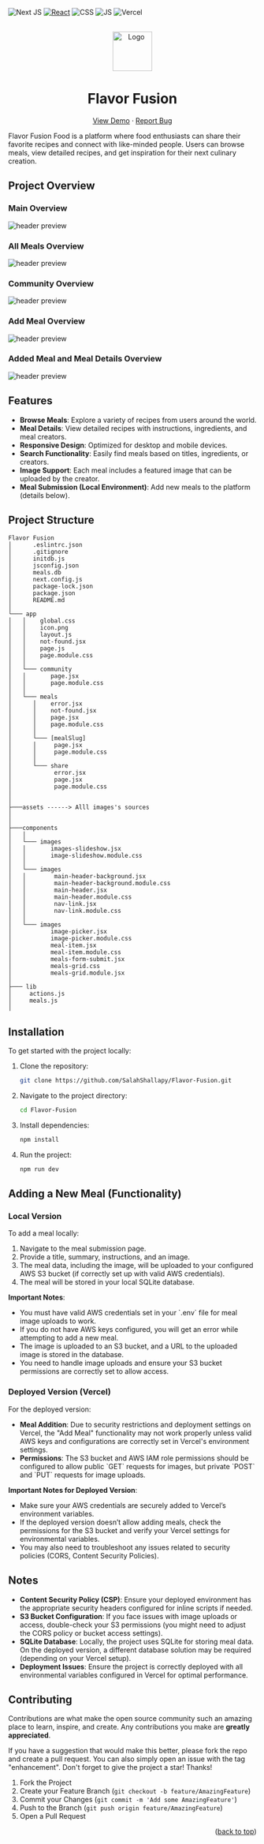 <div id="top"></div>

 <!-- ![Firebase](https://img.shields.io/badge/firebase-%23039BE5.svg?style=for-the-badge&logo=firebase) -->

![Next JS](https://img.shields.io/badge/Next-black?style=for-the-badge&logo=next.js&logoColor=white)
[![React](https://img.shields.io/badge/react-%2320232a.svg?style=for-the-badge&logo=react&logoColor=%2361DAFB)](https://react.dev/)
![CSS](https://img.shields.io/badge/CSS3-1572B6?style=for-the-badge&logo=css3&logoColor=white)
![JS](https://img.shields.io/badge/JavaScript-F7DF1E?style=for-the-badge&logo=javascript&logoColor=black)
![Vercel](https://img.shields.io/badge/vercel-%23000000.svg?style=for-the-badge&logo=vercel&logoColor=white)

<!-- PROJECT LOGO -->
<br />
<div align="center">
  <a href="https://flavor-fusion-flax.vercel.app/">
    <img src="./assets/logo.png" alt="Logo" height="80"  >
  </a>
  <h1 align="center">Flavor Fusion</h1>

  <p align="center">
    <a href="https://flavor-fusion-flax.vercel.app/">View Demo</a>
    ·
    <a href="https://github.com/SalahShallapy/flavor-fusion/issues">Report Bug</a>
  </p>
</div>

Flavor Fusion Food is a platform where food enthusiasts can share their favorite recipes and connect with like-minded people. Users can browse meals, view detailed recipes, and get inspiration for their next culinary creation.

## Project Overview

### Main Overview

![header preview](./assets/overview.png)

### All Meals Overview

![header preview](./assets/allmeals.png)

### Community Overview

![header preview](./assets/community.png)

### Add Meal Overview

![header preview](./assets/addmeal.png)

### Added Meal and Meal Details Overview

![header preview](./assets/mealdetails.png)

## Features

- **Browse Meals**: Explore a variety of recipes from users around the world.
- **Meal Details**: View detailed recipes with instructions, ingredients, and meal creators.
- **Responsive Design**: Optimized for desktop and mobile devices.
- **Search Functionality**: Easily find meals based on titles, ingredients, or creators.
- **Image Support**: Each meal includes a featured image that can be uploaded by the creator.
- **Meal Submission (Local Environment)**: Add new meals to the platform (details below).

## Project Structure

```
Flavor Fusion
│      .eslintrc.json
│      .gitignore
│      initdb.js
│      jsconfig.json
│      meals.db
│      next.config.js
│      package-lock.json
│      package.json
│      README.md
│
└─── app
│   │    global.css
│   │    icon.png
│   │    layout.js
│   │    not-found.jsx
│   │    page.js
│   │    page.module.css
│   │
│   └─── community
│   │       page.jsx
│   │       page.module.css
│   │
│   └─── meals
│      │    error.jsx
│      │    not-found.jsx
│      │    page.jsx
│      │    page.module.css
│      │
│      └─── [mealSlug]
│      │     page.jsx
│      │     page.module.css
│      │
│      └─── share
│            error.jsx
│            page.jsx
│            page.module.css
│
│
├───assets ------> Alll images's sources
│
│
├───components
│   │
│   └─── images
│   │       images-slideshow.jsx
│   │       image-slideshow.module.css
│   │
│   └─── images
│   │        main-header-background.jsx
│   │        main-header-background.module.css
│   │        main-header.jsx
│   │        main-header.module.css
│   │        nav-link.jsx
│   │        nav-link.module.css
│   │
│   └─── images
│           image-picker.jsx
│           image-picker.module.css
│           meal-item.jsx
│           meal-item.module.css
│           meals-form-submit.jsx
│           meals-grid.css
│           meals-grid.module.jsx
│
├─── lib
│     actions.js
│     meals.js
│
```

## Installation

To get started with the project locally:

1. Clone the repository:
   ```bash
   git clone https://github.com/SalahShallapy/Flavor-Fusion.git
   ```
2. Navigate to the project directory:
   ```bash
   cd Flavor-Fusion
   ```
3. Install dependencies:
   ```bash
   npm install
   ```
4. Run the project:
   ```bash
   npm run dev
   ```

## Adding a New Meal (Functionality)

### Local Version

To add a meal locally:

1. Navigate to the meal submission page.
2. Provide a title, summary, instructions, and an image.
3. The meal data, including the image, will be uploaded to your configured AWS S3 bucket (if correctly set up with valid AWS credentials).
4. The meal will be stored in your local SQLite database.

**Important Notes**:

- You must have valid AWS credentials set in your \`.env\` file for meal image uploads to work.
- If you do not have AWS keys configured, you will get an error while attempting to add a new meal.
- The image is uploaded to an S3 bucket, and a URL to the uploaded image is stored in the database.
- You need to handle image uploads and ensure your S3 bucket permissions are correctly set to allow access.

### Deployed Version (Vercel)

For the deployed version:

- **Meal Addition**: Due to security restrictions and deployment settings on Vercel, the \"Add Meal\" functionality may not work properly unless valid AWS keys and configurations are correctly set in Vercel's environment settings.
- **Permissions**: The S3 bucket and AWS IAM role permissions should be configured to allow public \`GET\` requests for images, but private \`POST\` and \`PUT\` requests for image uploads.

**Important Notes for Deployed Version**:

- Make sure your AWS credentials are securely added to Vercel’s environment variables.
- If the deployed version doesn’t allow adding meals, check the permissions for the S3 bucket and verify your Vercel settings for environmental variables.
- You may also need to troubleshoot any issues related to security policies (CORS, Content Security Policies).

## Notes

- **Content Security Policy (CSP)**: Ensure your deployed environment has the appropriate security headers configured for inline scripts if needed.
- **S3 Bucket Configuration**: If you face issues with image uploads or access, double-check your S3 permissions (you might need to adjust the CORS policy or bucket access settings).
- **SQLite Database**: Locally, the project uses SQLite for storing meal data. On the deployed version, a different database solution may be required (depending on your Vercel setup).
- **Deployment Issues**: Ensure the project is correctly deployed with all environmental variables configured in Vercel for optimal performance.

## Contributing

Contributions are what make the open source community such an amazing place to learn, inspire, and create. Any contributions you make are **greatly appreciated**.

If you have a suggestion that would make this better, please fork the repo and create a pull request. You can also simply open an issue with the tag "enhancement".
Don't forget to give the project a star! Thanks!

1. Fork the Project
2. Create your Feature Branch (`git checkout -b feature/AmazingFeature`)
3. Commit your Changes (`git commit -m 'Add some AmazingFeature'`)
4. Push to the Branch (`git push origin feature/AmazingFeature`)
5. Open a Pull Request

<p align="right">(<a href="#top">back to top</a>)</p>
